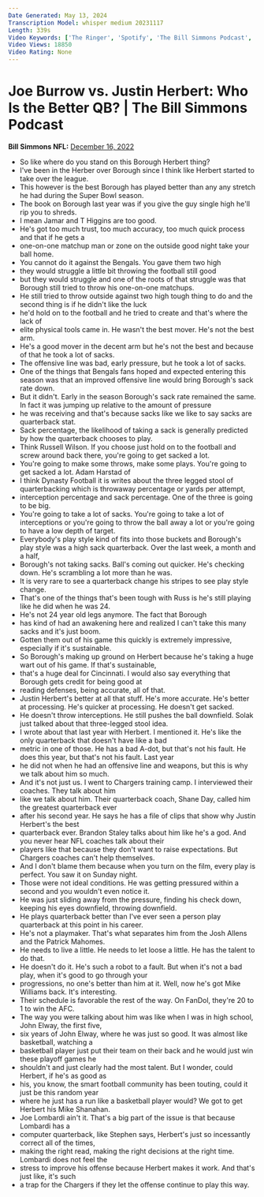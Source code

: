 ```yaml
---
Date Generated: May 13, 2024
Transcription Model: whisper medium 20231117
Length: 339s
Video Keywords: ['The Ringer', 'Spotify', 'The Bill Simmons Podcast', 'Bill Simmons Show', 'Bill Simmons', 'NFL Show', 'NFL Podcast', 'Football Show', 'Football Podcast', 'Joe Burrow', 'Justin Herbert', 'Los Angeles Chargers', 'Chargers Football', 'Cincinnati Bengals', 'Bengals Football', 'AFC North', 'AFC West', 'National Football League', 'Football League', 'NFL News', 'NFL Stories', 'NFL Quarterback']
Video Views: 18850
Video Rating: None
---
```


# Joe Burrow vs. Justin Herbert: Who Is the Better QB? | The Bill Simmons Podcast
**Bill Simmons NFL:** [December 16, 2022](https://www.youtube.com/watch?v=kWVFzrC-d0Q)
*  So like where do you stand on this Borough Herbert thing?
*  I've been in the Herber over Borough since I think like Herbert started to take over the league.
*  This however is the best Borough has played better than any any stretch he had during the Super Bowl season.
*  The book on Borough last year was if you give the guy single high he'll rip you to shreds.
*  I mean Jamar and T Higgins are too good.
*  He's got too much trust, too much accuracy, too much quick process and that if he gets a
*  one-on-one matchup man or zone on the outside good night take your ball home.
*  You cannot do it against the Bengals. You gave them two high
*  they would struggle a little bit throwing the football still good
*  but they would struggle and one of the roots of that struggle was that Borough still tried to throw his one-on-one matchups.
*  He still tried to throw outside against two high tough thing to do and the second thing is if he didn't like the luck
*  he'd hold on to the football and he tried to create and that's where the lack of
*  elite physical tools came in. He wasn't the best mover. He's not the best arm.
*  He's a good mover in the decent arm but he's not the best and because of that he took a lot of sacks.
*  The offensive line was bad, early pressure, but he took a lot of sacks.
*  One of the things that Bengals fans hoped and expected entering this season was that an improved offensive line would bring Borough's sack rate down.
*  But it didn't. Early in the season Borough's sack rate remained the same. In fact it was jumping up relative to the amount of pressure
*  he was receiving and that's because sacks like we like to say sacks are quarterback stat.
*  Sack percentage, the likelihood of taking a sack is generally predicted by how the quarterback chooses to play.
*  Think Russell Wilson. If you choose just hold on to the football and screw around back there, you're going to get sacked a lot.
*  You're going to make some throws, make some plays. You're going to get sacked a lot. Adam Harstad of
*  I think Dynasty Football it is writes about the three legged stool of quarterbacking which is throwaway percentage or yards per attempt,
*  interception percentage and sack percentage. One of the three is going to be big.
*  You're going to take a lot of sacks. You're going to take a lot of interceptions or you're going to throw the ball away a lot or you're going to have a low depth of target.
*  Everybody's play style kind of fits into those buckets and Borough's play style was a high sack quarterback. Over the last week, a month and a half,
*  Borough's not taking sacks. Ball's coming out quicker. He's checking down. He's scrambling a lot more than he was.
*  It is very rare to see a quarterback change his stripes to see play style change.
*  That's one of the things that's been tough with Russ is he's still playing like he did when he was 24.
*  He's not 24 year old legs anymore. The fact that Borough
*  has kind of had an awakening here and realized I can't take this many sacks and it's just boom.
*  Gotten them out of his game this quickly is extremely impressive, especially if it's sustainable.
*  So Borough's making up ground on Herbert because he's taking a huge wart out of his game. If that's sustainable,
*  that's a huge deal for Cincinnati. I would also say everything that Borough gets credit for being good at
*  reading defenses, being accurate, all of that.
*  Justin Herbert's better at all that stuff. He's more accurate. He's better at processing. He's quicker at processing. He doesn't get sacked.
*  He doesn't throw interceptions. He still pushes the ball downfield. Solak just talked about that three-legged stool idea.
*  I wrote about that last year with Herbert. I mentioned it. He's like the only quarterback that doesn't have like a bad
*  metric in one of those. He has a bad A-dot, but that's not his fault. He does this year, but that's not his fault. Last year
*  he did not when he had an offensive line and weapons, but this is why we talk about him so much.
*  And it's not just us. I went to Chargers training camp. I interviewed their coaches. They talk about him
*  like we talk about him. Their quarterback coach, Shane Day, called him the greatest quarterback ever
*  after his second year. He says he has a file of clips that show why Justin Herbert's the best
*  quarterback ever. Brandon Staley talks about him like he's a god. And you never hear NFL coaches talk about their
*  players like that because they don't want to raise expectations. But Chargers coaches can't help themselves.
*  And I don't blame them because when you turn on the film, every play is perfect. You saw it on Sunday night.
*  Those were not ideal conditions. He was getting pressured within a second and you wouldn't even notice it.
*  He was just sliding away from the pressure, finding his check down, keeping his eyes downfield, throwing downfield.
*  He plays quarterback better than I've ever seen a person play quarterback at this point in his career.
*  He's not a playmaker. That's what separates him from the Josh Allens and the Patrick Mahomes.
*  He needs to live a little. He needs to let loose a little. He has the talent to do that.
*  He doesn't do it. He's such a robot to a fault. But when it's not a bad play, when it's good to go through your
*  progressions, no one's better than him at it. Well, now he's got Mike Williams back. It's interesting.
*  Their schedule is favorable the rest of the way. On FanDol, they're 20 to 1 to win the AFC.
*  The way you were talking about him was like when I was in high school, John Elway, the first five,
*  six years of John Elway, where he was just so good. It was almost like basketball, watching a
*  basketball player just put their team on their back and he would just win these playoff games he
*  shouldn't and just clearly had the most talent. But I wonder, could Herbert, if he's as good as
*  his, you know, the smart football community has been touting, could it just be this random year
*  where he just has a run like a basketball player would? We got to get Herbert his Mike Shanahan.
*  Joe Lombardi ain't it. That's a big part of the issue is that because Lombardi has a
*  computer quarterback, like Stephen says, Herbert's just so incessantly correct all of the times,
*  making the right read, making the right decisions at the right time. Lombardi does not feel the
*  stress to improve his offense because Herbert makes it work. And that's just like, it's such
*  a trap for the Chargers if they let the offense continue to play this way.
